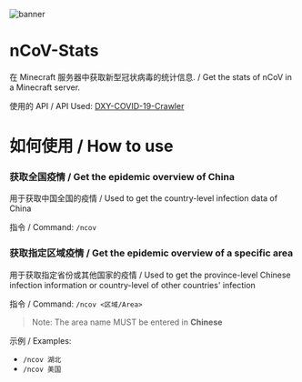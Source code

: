 ![banner](https://repository-images.githubusercontent.com/242660856/1e5edf00-5b1b-11ea-92bc-c2dcc6ae0e27)
# nCoV-Stats
在 Minecraft 服务器中获取新型冠状病毒的统计信息. / Get the stats of nCoV in a Minecraft server.

使用的 API / API Used: [DXY-COVID-19-Crawler](https://github.com/BlankerL/DXY-COVID-19-Crawler)

# 如何使用 / How to use
### 获取全国疫情 / Get the epidemic overview of China
用于获取中国全国的疫情 / Used to get the country-level infection data of China

指令 / Command: `/ncov`

### 获取指定区域疫情 / Get the epidemic overview of a specific area
用于获取指定省份或其他国家的疫情 / Used to get the province-level Chinese infection information or country-level of other countries' infection

指令 / Command: `/ncov <区域/Area>`
>Note: The area name MUST be entered in **Chinese**

示例 / Examples:
- `/ncov 湖北`
- `/ncov 美国`
